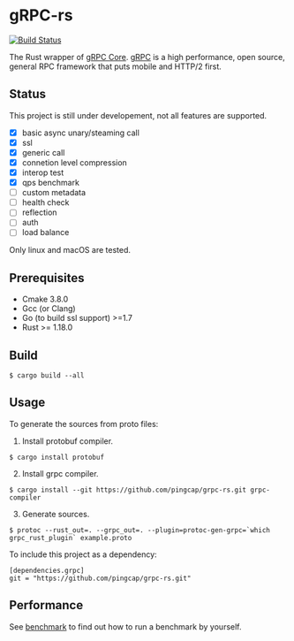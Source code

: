 # gRPC-rs

[![Build Status](https://travis-ci.org/pingcap/grpc-rs.svg)](https://travis-ci.org/pingcap/grpc-rs)

The Rust wrapper of [gRPC Core](https://github.com/grpc/grpc). [gRPC](http://www.grpc.io) is a high performance, open source, general RPC framework that puts mobile and HTTP/2 first.

Status
------
This project is still under developement, not all features are supported.

- [x] basic async unary/steaming call
- [x] ssl
- [x] generic call
- [x] connetion level compression
- [x] interop test
- [x] qps benchmark
- [ ] custom metadata
- [ ] health check
- [ ] reflection
- [ ] auth
- [ ] load balance

Only linux and macOS are tested.

Prerequisites
-------------

- Cmake 3.8.0
- Gcc (or Clang)
- Go (to build ssl support) >=1.7
- Rust >= 1.18.0

Build
-----

```
$ cargo build --all
```

Usage
-----

To generate the sources from proto files:

1. Install protobuf compiler.

```
$ cargo install protobuf
```

2. Install grpc compiler.

```
$ cargo install --git https://github.com/pingcap/grpc-rs.git grpc-compiler
```

3. Generate sources.

```
$ protoc --rust_out=. --grpc_out=. --plugin=protoc-gen-grpc=`which grpc_rust_plugin` example.proto
```

To include this project as a dependency:

```
[dependencies.grpc]
git = "https://github.com/pingcap/grpc-rs.git"
```

Performance
-----------
See [benchmark](https://github.com/pingcap/grpc-rs/tree/master/benchmark) to find out how to run a benchmark by yourself.
